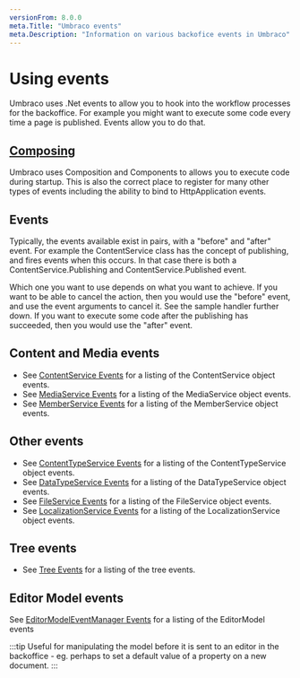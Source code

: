 ```yaml
---
versionFrom: 8.0.0
meta.Title: "Umbraco events"
meta.Description: "Information on various backofice events in Umbraco"
---
```


# Using events

Umbraco uses .Net events to allow you to hook into the workflow processes for the backoffice. For example you might want to execute some code every time a page is published. Events allow you to do that.

## [Composing](../../Implementation/Composing)

Umbraco uses Composition and Components to allows you to execute code during startup. This is also the correct place to register for many other types of events including the ability to bind to HttpApplication events.

## Events

Typically, the events available exist in pairs, with a "before" and "after" event. For example the ContentService class has the concept of publishing, and fires events when this occurs. In that case there is both a ContentService.Publishing and ContentService.Published event.

Which one you want to use depends on what you want to achieve. If you want to be able to cancel the action, then you would use the "before" event, and use the event arguments to cancel it. See the sample handler further down. If you want to execute some code after the publishing has succeeded, then you would use the "after" event.

## Content and Media events

* See [ContentService Events](ContentService-Events.md) for a listing of the ContentService object events.
* See [MediaService Events](MediaService-Events.md) for a listing of the MediaService object events.
* See [MemberService Events](MemberService-Events.md) for a listing of the MemberService object events.

## Other events
* See [ContentTypeService Events](ContentTypeService-Events.md) for a listing of the ContentTypeService object events.
* See [DataTypeService Events](DataTypeService-Events.md) for a listing of the DataTypeService object events.
* See [FileService Events](FileService-Events.md) for a listing of the FileService object events.
* See [LocalizationService Events](LocalizationService-Events.md) for a listing of the LocalizationService object events.

## Tree events

* See [Tree Events](../../Extending/Section-Trees/trees.md) for a listing of the tree events.

## Editor Model events
See [EditorModelEventManager Events](EditorModel-Events/index.md) for a listing of the EditorModel events

:::tip
Useful for manipulating the model before it is sent to an editor in the backoffice - eg. perhaps to set a default value of a property on a new document.
:::
